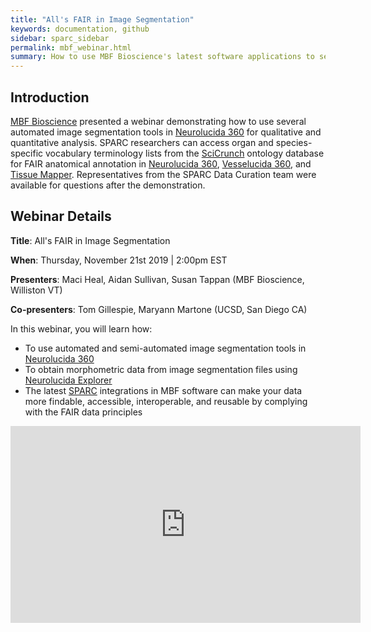 ```yaml
---
title: "All's FAIR in Image Segmentation"
keywords: documentation, github
sidebar: sparc_sidebar
permalink: mbf_webinar.html
summary: How to use MBF Bioscience's latest software applications to segment image data with built-in access to curated ontologies for your SPARC research
---
```


## Introduction 

[MBF Bioscience](https://www.mbfbioscience.com/) presented a webinar demonstrating how to use several automated image segmentation tools in [Neurolucida 360](https://www.mbfbioscience.com/neurolucida360) for qualitative and quantitative analysis. SPARC researchers can access organ and species-specific vocabulary terminology lists from the [SciCrunch](https://scicrunch.org/) ontology database for FAIR anatomical annotation in [Neurolucida 360](https://www.mbfbioscience.com/neurolucida360), [Vesselucida 360](https://www.mbfbioscience.com/vesselucida360), and [Tissue Mapper](https://www.mbfbioscience.com/tissue-mapper). Representatives from the SPARC Data Curation team were available for questions after the demonstration.

## Webinar Details

**Title**: All's FAIR in Image Segmentation

**When**: Thursday, November 21st 2019 |  2:00pm EST

**Presenters**: Maci Heal, Aidan Sullivan, Susan Tappan (MBF Bioscience, Williston VT)

**Co-presenters**: Tom Gillespie, Maryann Martone (UCSD, San Diego CA)

In this webinar, you will learn how:
+ To use automated and semi-automated image segmentation tools in  [Neurolucida 360](https://www.mbfbioscience.com/neurolucida360)
+ To obtain morphometric data from image segmentation files using [Neurolucida Explorer](https://www.mbfbioscience.com/neurolucida-explorer)
+ The latest [SPARC](https://commonfund.nih.gov/sparc) integrations in MBF software can make your data more findable, accessible, interoperable, and reusable by complying with the FAIR data principles


<iframe width="560" height="315" src="https://www.youtube.com/embed/7mPZ1o3gXX8" frameborder="0" allow="accelerometer; autoplay; encrypted-media; gyroscope; picture-in-picture" allowfullscreen></iframe>
